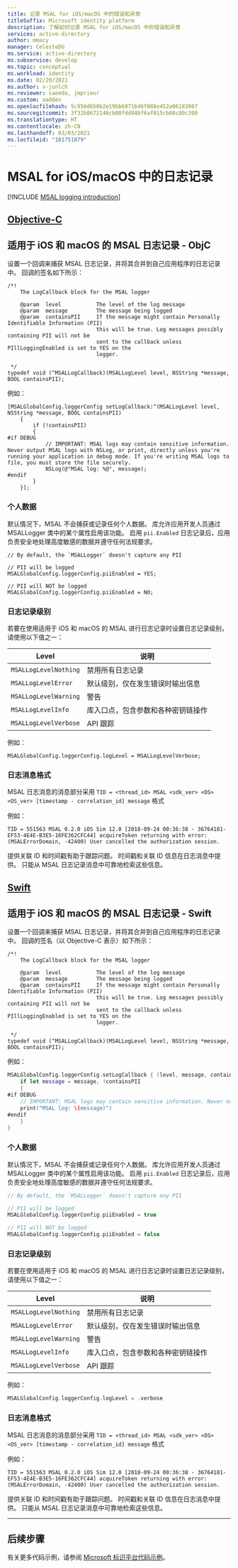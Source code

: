```yaml
---
title: 记录 MSAL for iOS/macOS 中的错误和异常
titleSuffix: Microsoft identity platform
description: 了解如何记录 MSAL for iOS/macOS 中的错误和异常
services: active-directory
author: mmacy
manager: CelesteDG
ms.service: active-directory
ms.subservice: develop
ms.topic: conceptual
ms.workload: identity
ms.date: 02/20/2021
ms.author: v-junlch
ms.reviewer: saeeda, jmprieur
ms.custom: aaddev
ms.openlocfilehash: 5c950d650b2e19bb68716d6f088e452a06183987
ms.sourcegitcommit: 3f32b8672146cb08fdd94bf6af015cb08c80c390
ms.translationtype: HT
ms.contentlocale: zh-CN
ms.lasthandoff: 03/03/2021
ms.locfileid: "101751879"
---
```

# <a name="logging-in-msal-for-iosmacos"></a>MSAL for iOS/macOS 中的日志记录

[!INCLUDE [MSAL logging introduction](../../../includes/active-directory-develop-error-logging-introduction.md)]

## <a name="objective-c"></a>[Objective-C](#tab/objc)

## <a name="msal-for-ios-and-macos-logging-objc"></a>适用于 iOS 和 macOS 的 MSAL 日志记录 - ObjC

设置一个回调来捕获 MSAL 日志记录，并将其合并到自己应用程序的日志记录中。 回调的签名如下所示：

```objc
/*!
    The LogCallback block for the MSAL logger
 
    @param  level           The level of the log message
    @param  message         The message being logged
    @param  containsPII     If the message might contain Personally Identifiable Information (PII)
                            this will be true. Log messages possibly containing PII will not be
                            sent to the callback unless PIllLoggingEnabled is set to YES on the
                            logger.

 */
typedef void (^MSALLogCallback)(MSALLogLevel level, NSString *message, BOOL containsPII);
```

例如：

```objc
[MSALGlobalConfig.loggerConfig setLogCallback:^(MSALLogLevel level, NSString *message, BOOL containsPII)
    {
        if (!containsPII)
        {
#if DEBUG
            // IMPORTANT: MSAL logs may contain sensitive information. Never output MSAL logs with NSLog, or print, directly unless you're running your application in debug mode. If you're writing MSAL logs to file, you must store the file securely.
            NSLog(@"MSAL log: %@", message);
#endif
        }
    }];
```

### <a name="personal-data"></a>个人数据

默认情况下，MSAL 不会捕获或记录任何个人数据。 库允许应用开发人员通过 MSALLogger 类中的某个属性启用该功能。 启用 `pii.Enabled` 日志记录后，应用负责安全地处理高度敏感的数据并遵守任何法规要求。

```objc
// By default, the `MSALLogger` doesn't capture any PII

// PII will be logged
MSALGlobalConfig.loggerConfig.piiEnabled = YES;

// PII will NOT be logged
MSALGlobalConfig.loggerConfig.piiEnabled = NO;
```

### <a name="logging-levels"></a>日志记录级别

若要在使用适用于 iOS 和 macOS 的 MSAL 进行日志记录时设置日志记录级别，请使用以下值之一：

|Level  |说明 |
|---------|---------|
| `MSALLogLevelNothing`| 禁用所有日志记录 |
| `MSALLogLevelError` | 默认级别，仅在发生错误时输出信息 |
| `MSALLogLevelWarning` | 警告 |
| `MSALLogLevelInfo` |  库入口点，包含参数和各种密钥链操作 |
|`MSALLogLevelVerbose`     |  API 跟踪 |

例如：

```objc
MSALGlobalConfig.loggerConfig.logLevel = MSALLogLevelVerbose;
 ```

 ### <a name="log-message-format"></a>日志消息格式

MSAL 日志消息的消息部分采用 `TID = <thread_id> MSAL <sdk_ver> <OS> <OS_ver> [timestamp - correlation_id] message` 格式

例如：

`TID = 551563 MSAL 0.2.0 iOS Sim 12.0 [2018-09-24 00:36:38 - 36764181-EF53-4E4E-B3E5-16FE362CFC44] acquireToken returning with error: (MSALErrorDomain, -42400) User cancelled the authorization session.`

提供关联 ID 和时间戳有助于跟踪问题。 时间戳和关联 ID 信息在日志消息中提供。 只能从 MSAL 日志记录消息中可靠地检索这些信息。

## <a name="swift"></a>[Swift](#tab/swift)

## <a name="msal-for-ios-and-macos-logging-swift"></a>适用于 iOS 和 macOS 的 MSAL 日志记录 - Swift

设置一个回调来捕获 MSAL 日志记录，并将其合并到自己应用程序的日志记录中。 回调的签名（以 Objective-C 表示）如下所示：

```objc
/*!
    The LogCallback block for the MSAL logger
 
    @param  level           The level of the log message
    @param  message         The message being logged
    @param  containsPII     If the message might contain Personally Identifiable Information (PII)
                            this will be true. Log messages possibly containing PII will not be
                            sent to the callback unless PIllLoggingEnabled is set to YES on the
                            logger.

 */
typedef void (^MSALLogCallback)(MSALLogLevel level, NSString *message, BOOL containsPII);
```

例如：

```swift
MSALGlobalConfig.loggerConfig.setLogCallback { (level, message, containsPII) in
    if let message = message, !containsPII
    {
#if DEBUG
    // IMPORTANT: MSAL logs may contain sensitive information. Never output MSAL logs with NSLog, or print, directly unless you're running your application in debug mode. If you're writing MSAL logs to file, you must store the file securely.
    print("MSAL log: \(message)")
#endif
    }
}
```

### <a name="personal-data"></a>个人数据

默认情况下，MSAL 不会捕获或记录任何个人数据。 库允许应用开发人员通过 MSALLogger 类中的某个属性启用该功能。 启用 `pii.Enabled` 日志记录后，应用负责安全地处理高度敏感的数据并遵守任何法规要求。

```swift
// By default, the `MSALLogger` doesn't capture any PII

// PII will be logged
MSALGlobalConfig.loggerConfig.piiEnabled = true

// PII will NOT be logged
MSALGlobalConfig.loggerConfig.piiEnabled = false
```

### <a name="logging-levels"></a>日志记录级别

若要在使用适用于 iOS 和 macOS 的 MSAL 进行日志记录时设置日志记录级别，请使用以下值之一：

|Level  |说明 |
|---------|---------|
| `MSALLogLevelNothing`| 禁用所有日志记录 |
| `MSALLogLevelError` | 默认级别，仅在发生错误时输出信息 |
| `MSALLogLevelWarning` | 警告 |
| `MSALLogLevelInfo` |  库入口点，包含参数和各种密钥链操作 |
|`MSALLogLevelVerbose`     |  API 跟踪 |

例如：

```swift
MSALGlobalConfig.loggerConfig.logLevel = .verbose
 ```

### <a name="log-message-format"></a>日志消息格式

MSAL 日志消息的消息部分采用 `TID = <thread_id> MSAL <sdk_ver> <OS> <OS_ver> [timestamp - correlation_id] message` 格式

例如：

`TID = 551563 MSAL 0.2.0 iOS Sim 12.0 [2018-09-24 00:36:38 - 36764181-EF53-4E4E-B3E5-16FE362CFC44] acquireToken returning with error: (MSALErrorDomain, -42400) User cancelled the authorization session.`

提供关联 ID 和时间戳有助于跟踪问题。 时间戳和关联 ID 信息在日志消息中提供。 只能从 MSAL 日志记录消息中可靠地检索这些信息。

---

## <a name="next-steps"></a>后续步骤

有关更多代码示例，请参阅 [Microsoft 标识平台代码示例](sample-v2-code.md)。
